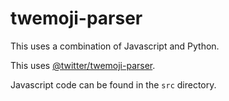 # twemoji-parser

This uses a combination of Javascript and Python.

This uses [@twitter/twemoji-parser](https://github.com/twitter/twemoji-parser).

Javascript code can be found in the `src` directory.